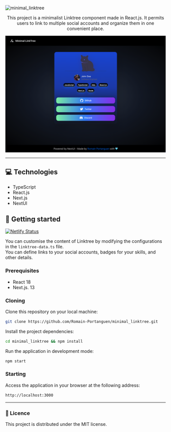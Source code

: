 ![minimal_linktree](https://socialify.git.ci/Romain-Portanguen/minimal_linktree/image?description=1&font=Raleway&language=1&name=1&owner=1&pattern=Charlie%20Brown&theme=Auto)


<p align="center">This project is a minimalist Linktree component made in React.js. It permits users to link to multiple social accounts and organize them in one convenient place.</p>


![](https://github.com/Romain-Portanguen/minimal_linktree/blob/main/public/assets/sharing/Screenshot%202024-05-04%20at%2017.51.33.png)

<hr>

 
<h2 id="technologies">💻 Technologies</h2>

- TypeScript
- React.js
- Next.js
- NextUI
 
<h2 id="started">🚀 Getting started</h2>

[![Netlify Status](https://api.netlify.com/api/v1/badges/43eb8f19-d204-4f17-8857-51c156c83d3e/deploy-status)](https://app.netlify.com/sites/minimal-linktree/deploys)

You can customise the content of Linktree by modifying the configurations in the ```linktree-data.ts``` file.</br>
You can define links to your social accounts, badges for your skills, and other details.
 
<h3>Prerequisites</h3>

- React 18
- Next.js. 13
 
<h3>Cloning</h3>

Clone this repository on your local machine:

```bash
git clone https://github.com/Romain-Portanguen/minimal_linktree.git
````

Install the project dependencies:

```bash
cd minimal_linktree && npm install
````

Run the application in development mode:

```bash
npm start
````

 
<h3>Starting</h3>

Access the application in your browser at the following address: 

```bash
http://localhost:3000
```
---


<h3>📄 Licence</h3>

This project is distributed under the MIT license.
